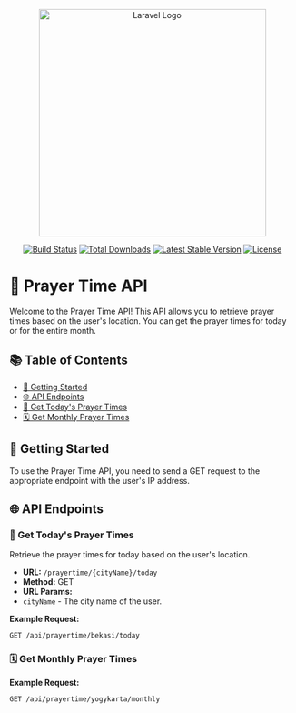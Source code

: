<p align="center"><a href="https://laravel.com" target="_blank"><img src="https://raw.githubusercontent.com/laravel/art/master/logo-lockup/5%20SVG/2%20CMYK/1%20Full%20Color/laravel-logolockup-cmyk-red.svg" width="400" alt="Laravel Logo"></a></p>

<p align="center">
<a href="https://github.com/laravel/framework/actions"><img src="https://github.com/laravel/framework/workflows/tests/badge.svg" alt="Build Status"></a>
<a href="https://packagist.org/packages/laravel/framework"><img src="https://img.shields.io/packagist/dt/laravel/framework" alt="Total Downloads"></a>
<a href="https://packagist.org/packages/laravel/framework"><img src="https://img.shields.io/packagist/v/laravel/framework" alt="Latest Stable Version"></a>
<a href="https://packagist.org/packages/laravel/framework"><img src="https://img.shields.io/packagist/l/laravel/framework" alt="License"></a>
</p>

# 📿 Prayer Time API

Welcome to the Prayer Time API! This API allows you to retrieve prayer times based on the user's location. You can get the prayer times for today or for the entire month.

## 📚 Table of Contents

- [🚀 Getting Started](#getting-started)
- [🌐 API Endpoints](#api-endpoints)
- [📅 Get Today's Prayer Times](#get-todays-prayer-times)
- [🗓️ Get Monthly Prayer Times](#get-monthly-prayer-times)
<!-- - [🔍 Example Responses](#example-responses) -->

## 🚀 Getting Started

To use the Prayer Time API, you need to send a GET request to the appropriate endpoint with the user's IP address.

## 🌐 API Endpoints

### 📅 Get Today's Prayer Times

Retrieve the prayer times for today based on the user's location.

- **URL:** `/prayertime/{cityName}/today`
- **Method:** GET
- **URL Params:**
 - `cityName` - The city name of the user.

**Example Request:**

```http
GET /api/prayertime/bekasi/today
```

### 🗓️ Get Monthly Prayer Times

**Example Request:**

```http
GET /api/prayertime/yogykarta/monthly
```


